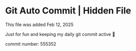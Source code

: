 # Git Auto Commit | Hidden File

This file was added Feb 12, 2025

Just for fun and keeping my daily git commit active 🤪

commit number: 555352

